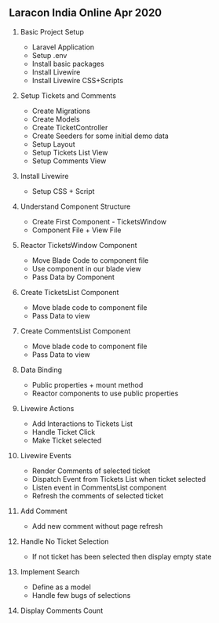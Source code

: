 ## Laracon India Online Apr 2020

1. Basic Project Setup
    - Laravel Application
    - Setup .env
    - Install basic packages
    - Install Livewire
    - Install Livewire CSS+Scripts
  
2. Setup Tickets and Comments
    - Create Migrations
    - Create Models
    - Create TicketController
    - Create Seeders for some initial demo data
    - Setup Layout
    - Setup Tickets List View
    - Setup Comments View
    
3. Install Livewire
    - Setup CSS + Script
    
4. Understand Component Structure
    - Create First Component - TicketsWindow
    - Component File + View File

5. Reactor TicketsWindow Component
    - Move Blade Code to component file
    - Use component in our blade view
    - Pass Data by Component
    
5. Create TicketsList Component
    - Move blade code to component file
    - Pass Data to view

6. Create CommentsList Component
    - Move blade code to component file
    - Pass Data to view

7. Data Binding
    - Public properties + mount method
    - Reactor components to use public properties
    
8. Livewire Actions
    - Add Interactions to Tickets List
    - Handle Ticket Click
    - Make Ticket selected
    
9. Livewire Events
    - Render Comments of selected ticket
    - Dispatch Event from Tickets List when ticket selected
    - Listen event in CommentsList component
    - Refresh the comments of selected ticket
    
10. Add Comment
    - Add new comment without page refresh
    
11. Handle No Ticket Selection
    - If not ticket has been selected then display empty state
    
12. Implement Search
    - Define as a model
    - Handle few bugs of selections
    
13. Display Comments Count
